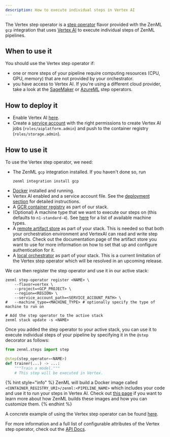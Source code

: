 ```yaml
---
description: How to execute individual steps in Vertex AI
---
```


The Vertex step operator is a [step operator](./step-operators.md) flavor 
provided with the ZenML `gcp` integration that uses 
[Vertex AI](https://cloud.google.com/vertex-ai) to execute individual steps of 
ZenML pipelines.

## When to use it

You should use the Vertex step operator if:
* one or more steps of your pipeline require computing resources 
(CPU, GPU, memory) that are not provided by your orchestrator.
* you have access to Vertex AI. If you're using a different cloud provider, take 
a look at the [SageMaker](./amazon-sagemaker.md) or [AzureML](./azureml.md) 
step operators.

## How to deploy it

* Enable Vertex AI [here](https://console.cloud.google.com/vertex-ai).
* Create a [service account](https://cloud.google.com/iam/docs/service-accounts) 
with the right permissions to create Vertex AI jobs (`roles/aiplatform.admin`)
and push to the container registry (`roles/storage.admin`).

## How to use it

To use the Vertex step operator, we need:
* The ZenML `gcp` integration installed. If you haven't done so, run 
    ```shell
    zenml integration install gcp
    ```
* [Docker](https://www.docker.com) installed and running.
* Vertex AI enabled and a service account file. See the [deployment section](#how-do-you-deploy-it)
for detailed instructions.
* A [GCR container registry](../container-registries/gcloud.md) as part of our 
stack.
* (Optional) A machine type that we want to execute our steps on (this 
defaults to `n1-standard-4`). See [here](https://cloud.google.com/vertex-ai/docs/training/configure-compute#machine-types)
for a list of available machine types.
* A [remote artifact store](../artifact-stores/artifact-stores.md) as part of 
your stack. This is needed so that both your orchestration environment and 
VertexAI can read and write step artifacts. Check out the documentation page 
of the artifact store you want to use for more information on how to set that up
and configure authentication for it.
* A [local orchestrator](../orchestrators/local.md) as part of your stack. 
This is a current limitation of the Vertex step operator which will be 
resolved in an upcoming release.

We can then register the step operator and use it in our active stack:
```shell
zenml step-operator register <NAME> \
    --flavor=vertex \
    --project=<GCP_PROJECT> \
    --region=<REGION> \
    --service_account_path=<SERVICE_ACCOUNT_PATH> \
#   --machine_type=<MACHINE_TYPE> # optionally specify the type of machine to run on

# Add the step operator to the active stack
zenml stack update -s <NAME>
```

Once you added the step operator to your active stack, you can use it to
execute individual steps of your pipeline by specifying it in the `@step` 
decorator as follows:
```python
from zenml.steps import step

@step(step_operator=<NAME>)
def trainer(...) -> ...:
    """Train a model."""
    # This step will be executed in Vertex.
```

{% hint style="info" %}
ZenML will build a Docker image called `<CONTAINER_REGISTRY_URI>/zenml:<PIPELINE_NAME>`
which includes your code and use it to run your steps in Vertex AI. Check out
[this page](../../advanced-guide/practical/containerization.md) if you want to 
learn more about how ZenML builds these images and how you can customize them.
{% endhint %}

A concrete example of using the Vertex step operator can be found 
[here](https://github.com/zenml-io/zenml/tree/main/examples/step_operator_remote_training).

For more information and a full list of configurable attributes of the Vertex 
step operator, check out the [API Docs](https://apidocs.zenml.io/latest/api_docs/integrations/#zenml.integrations.gcp.step_operators.vertex_step_operator.VertexStepOperator).
